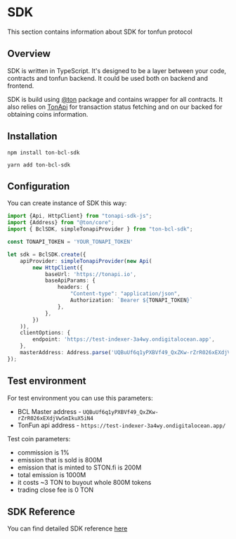 # SDK

This section contains information about SDK for tonfun protocol

## Overview

SDK is written in TypeScript.
It's designed to be a layer between your code, contracts and tonfun backend.
It could be used both on backend and frontend.

SDK is build using [@ton](https://github.com/ton-org/ton) package and contains wrapper for all contracts.
It also relies on [TonApi](https://tonapi.io/) for transaction status fetching and on our backed for obtaining coins information.

## Installation

```npm install ton-bcl-sdk```

```yarn add ton-bcl-sdk```

## Configuration

You can create instance of SDK this way: 

```typescript
import {Api, HttpClient} from "tonapi-sdk-js";
import {Address} from "@ton/core";
import { BclSDK, simpleTonapiProvider } from "ton-bcl-sdk";

const TONAPI_TOKEN = 'YOUR_TONAPI_TOKEN'

let sdk = BclSDK.create({
    apiProvider: simpleTonapiProvider(new Api(
        new HttpClient({
            baseUrl: 'https://tonapi.io',
            baseApiParams: {
                headers: {
                    "Content-type": "application/json",
                    Authorization: `Bearer ${TONAPI_TOKEN}`
                },
            },
        })
    )),
    clientOptions: {
        endpoint: 'https://test-indexer-3a4wy.ondigitalocean.app',
    },
    masterAddress: Address.parse('UQBuUf6q1yPXBVf49_QxZKw-rZrR026xEXdjVwSmIkuX5iN4')
});
```

## Test environment

For test environment you can use this parameters: 

- BCL Master address - `UQBuUf6q1yPXBVf49_QxZKw-rZrR026xEXdjVwSmIkuX5iN4`
- TonFun api address - `https://test-indexer-3a4wy.ondigitalocean.app/`

Test coin parameters: 

- commission is 1%
- emission that is sold is 800M
- emission that is minted to STON.fi is 200M
- total emission is 1000M
- it costs ~3 TON to buyout whole 800M tokens 
- trading close fee is 0 TON

## SDK Reference

You can find detailed SDK reference [here](../reference/README.md)